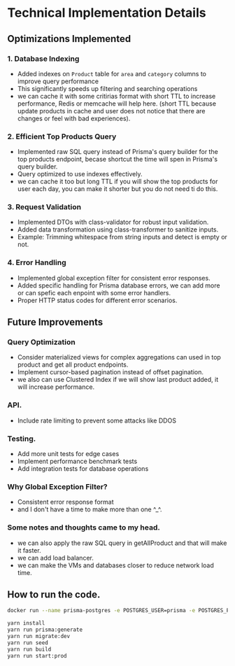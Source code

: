 # Technical Implementation Details

## Optimizations Implemented

### 1. Database Indexing

- Added indexes on `Product` table for `area` and `category` columns to improve query performance
- This significantly speeds up filtering and searching operations
- we can cache it with some critirias format with short TTL to increase performance, Redis or memcache will help here. (short TTL because update products in cache and user does not notice that there are changes or feel with bad experiences).

### 2. Efficient Top Products Query

- Implemented raw SQL query instead of Prisma's query builder for the top products endpoint, becase shortcut the time will spen in Prisma's query builder.
- Query optimized to use indexes effectively.
- we can cache it too but long TTL if you will show the top products for user each day, you can make it shorter but you do not need ti do this.

### 3. Request Validation

- Implemented DTOs with class-validator for robust input validation.
- Added data transformation using class-transformer to sanitize inputs.
- Example: Trimming whitespace from string inputs and detect is empty or not.

### 4. Error Handling

- Implemented global exception filter for consistent error responses.
- Added specific handling for Prisma database errors, we can add more or can spefic each enpoint with some error handlers.
- Proper HTTP status codes for different error scenarios.

## Future Improvements

### Query Optimization

- Consider materialized views for complex aggregations can used in top product and get all product endpoints.
- Implement cursor-based pagination instead of offset pagination.
- we also can use Clustered Index if we will show last product added, it will increase performance.

### API.

- Include rate limiting to prevent some attacks like DDOS

### Testing.

- Add more unit tests for edge cases
- Implement performance benchmark tests
- Add integration tests for database operations

### Why Global Exception Filter?

- Consistent error response format
- and I don't have a time to make more than one ^\_^.

### Some notes and thoughts came to my head.

- we can also apply the raw SQL query in getAllProduct and that will make it faster.
- we can add load balancer.
- we can make the VMs and databases closer to reduce network load time.

## How to run the code.

```bash
docker run --name prisma-postgres -e POSTGRES_USER=prisma -e POSTGRES_PASSWORD=prisma -e POSTGRES_DB=prisma -p 5432:5432 -d postgres
```

```bash
yarn install
yarn run prisma:generate
yarn run migrate:dev
yarn run seed
yarn run build
yarn run start:prod
```

